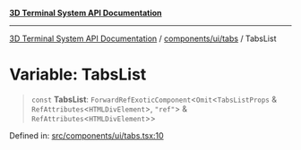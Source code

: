 [**3D Terminal System API Documentation**](../../../../README.md)

***

[3D Terminal System API Documentation](../../../../README.md) / [components/ui/tabs](../README.md) / TabsList

# Variable: TabsList

> `const` **TabsList**: `ForwardRefExoticComponent`\<`Omit`\<`TabsListProps` & `RefAttributes`\<`HTMLDivElement`\>, `"ref"`\> & `RefAttributes`\<`HTMLDivElement`\>\>

Defined in: [src/components/ui/tabs.tsx:10](https://github.com/Dicommunitas/ThreeJS_Terminal_3D/blob/99674efc74a324fa412d902012012a3688e22f0e/src/components/ui/tabs.tsx#L10)
